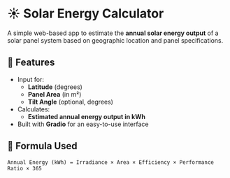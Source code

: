 # ☀️ Solar Energy Calculator

A simple web-based app to estimate the **annual solar energy output** of a solar panel system based on geographic location and panel specifications.

## 🚀 Features

- Input for:
  - **Latitude** (degrees)
  - **Panel Area** (in m²)
  - **Tilt Angle** (optional, degrees)
- Calculates:
  - **Estimated annual energy output in kWh**
- Built with **Gradio** for an easy-to-use interface

## 📐 Formula Used

```text
Annual Energy (kWh) = Irradiance × Area × Efficiency × Performance Ratio × 365
